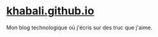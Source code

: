 # [khabali.github.io](htts://khabali.github.io)
Mon blog technologique où j'écris sur des truc que j'aime.
